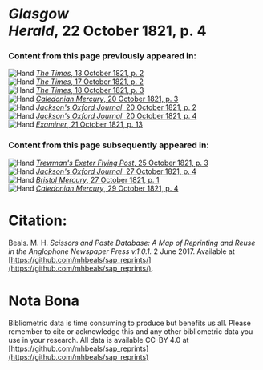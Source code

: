 # *Glasgow Herald*, 22 October 1821, p. 4  
  
### Content from this page previously appeared in:  
![Hand](http://scissorsandpaste.net/wp-content/uploads/2017/06/smallhandpointer.png) [*The Times*, 13 October 1821, p. 2](https://mhbeals.github.io/sap_html/The-Times/The-Times-13-October-1821-p-2)  
![Hand](http://scissorsandpaste.net/wp-content/uploads/2017/06/smallhandpointer.png) [*The Times*, 17 October 1821, p. 2](https://mhbeals.github.io/sap_html/The-Times/The-Times-17-October-1821-p-2)  
![Hand](http://scissorsandpaste.net/wp-content/uploads/2017/06/smallhandpointer.png) [*The Times*, 18 October 1821, p. 3](https://mhbeals.github.io/sap_html/The-Times/The-Times-18-October-1821-p-3)  
![Hand](http://scissorsandpaste.net/wp-content/uploads/2017/06/smallhandpointer.png) [*Caledonian Mercury*, 20 October 1821, p. 3](https://mhbeals.github.io/sap_html/Caledonian-Mercury/Caledonian-Mercury-20-October-1821-p-3)  
![Hand](http://scissorsandpaste.net/wp-content/uploads/2017/06/smallhandpointer.png) [*Jackson's Oxford Journal*, 20 October 1821, p. 2](https://mhbeals.github.io/sap_html/Jackson's-Oxford-Journal/Jackson's-Oxford-Journal-20-October-1821-p-2)  
![Hand](http://scissorsandpaste.net/wp-content/uploads/2017/06/smallhandpointer.png) [*Jackson's Oxford Journal*, 20 October 1821, p. 4](https://mhbeals.github.io/sap_html/Jackson's-Oxford-Journal/Jackson's-Oxford-Journal-20-October-1821-p-4)  
![Hand](http://scissorsandpaste.net/wp-content/uploads/2017/06/smallhandpointer.png) [*Examiner*, 21 October 1821, p. 13](https://mhbeals.github.io/sap_html/Examiner/Examiner-21-October-1821-p-13)  
  
### Content from this page subsequently appeared in:  
![Hand](http://scissorsandpaste.net/wp-content/uploads/2017/06/smallhandpointer.png) [*Trewman's Exeter Flying Post*, 25 October 1821, p. 3](https://mhbeals.github.io/sap_html/Trewman's-Exeter-Flying-Post/Trewman's-Exeter-Flying-Post-25-October-1821-p-3)  
![Hand](http://scissorsandpaste.net/wp-content/uploads/2017/06/smallhandpointer.png) [*Jackson's Oxford Journal*, 27 October 1821, p. 4](https://mhbeals.github.io/sap_html/Jackson's-Oxford-Journal/Jackson's-Oxford-Journal-27-October-1821-p-4)  
![Hand](http://scissorsandpaste.net/wp-content/uploads/2017/06/smallhandpointer.png) [*Bristol Mercury*, 27 October 1821, p. 1](https://mhbeals.github.io/sap_html/Bristol-Mercury/Bristol-Mercury-27-October-1821-p-1)  
![Hand](http://scissorsandpaste.net/wp-content/uploads/2017/06/smallhandpointer.png) [*Caledonian Mercury*, 29 October 1821, p. 4](https://mhbeals.github.io/sap_html/Caledonian-Mercury/Caledonian-Mercury-29-October-1821-p-4)  


# Citation: 

Beals. M. H. *Scissors and Paste Database: A Map of Reprinting and Reuse in the Anglophone Newspaper Press v.1.0.1.* 2 June 2017. Available at [https://github.com/mhbeals/sap_reprints/](https://github.com/mhbeals/sap_reprints/). 

# Nota Bona

Bibliometric data is time consuming to produce but benefits us all. Please remember to cite or acknowledge this and any other bibliometric data you use in your research. All data is available CC-BY 4.0 at [https://github.com/mhbeals/sap_reprints](https://github.com/mhbeals/sap_reprints)